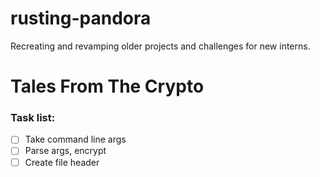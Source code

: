 # rusting-pandora
Recreating and revamping older projects and challenges for new interns. 

# Tales From The Crypto
### Task list:
- [ ] Take command line args 
- [ ] Parse args, encrypt
- [ ] Create file header